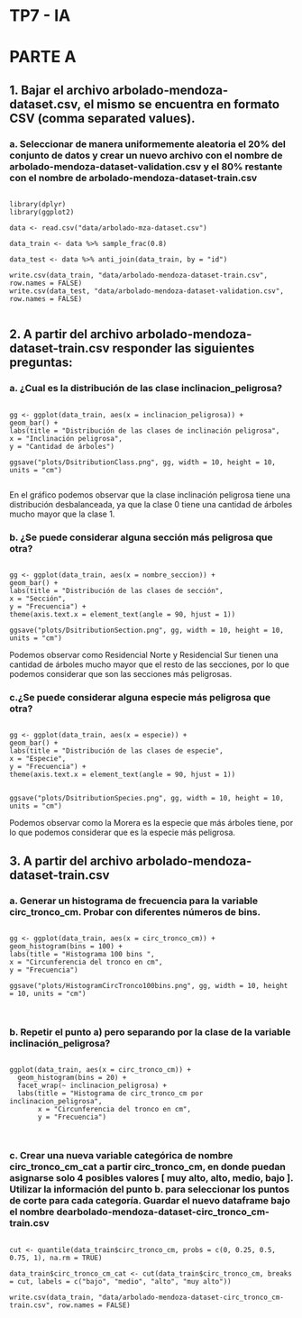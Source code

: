 
# TP7 - IA

# PARTE A

## 1. Bajar el archivo  arbolado-mendoza-dataset.csv, el mismo se encuentra en formato CSV (comma separated values). 

### a. Seleccionar de manera uniformemente aleatoria el 20% del conjunto de datos y crear un nuevo archivo con el nombre de arbolado-mendoza-dataset-validation.csv y el 80% restante con el nombre de arbolado-mendoza-dataset-train.csv

```{r}

library(dplyr)
library(ggplot2)

data <- read.csv("data/arbolado-mza-dataset.csv")

data_train <- data %>% sample_frac(0.8)

data_test <- data %>% anti_join(data_train, by = "id")

write.csv(data_train, "data/arbolado-mendoza-dataset-train.csv", row.names = FALSE)
write.csv(data_test, "data/arbolado-mendoza-dataset-validation.csv", row.names = FALSE)


```

## 2. A partir del archivo arbolado-mendoza-dataset-train.csv responder las siguientes preguntas:

### a. ¿Cual es la distribución de las clase inclinacion_peligrosa?


```{r}  

gg <- ggplot(data_train, aes(x = inclinacion_peligrosa)) +
geom_bar() + 
labs(title = "Distribución de las clases de inclinación peligrosa",
x = "Inclinación peligrosa",
y = "Cantidad de árboles")

ggsave("plots/DsitributionClass.png", gg, width = 10, height = 10, units = "cm")


```
En el gráfico podemos observar que la clase inclinación peligrosa tiene una distribución desbalanceada, ya que la clase 0 tiene una cantidad de árboles mucho mayor que la clase 1.


### b. ¿Se puede considerar alguna sección más peligrosa que otra?

```{r}

gg <- ggplot(data_train, aes(x = nombre_seccion)) +
geom_bar() +
labs(title = "Distribución de las clases de sección",
x = "Sección",
y = "Frecuencia") + 
theme(axis.text.x = element_text(angle = 90, hjust = 1))

ggsave("plots/DsitributionSection.png", gg, width = 10, height = 10, units = "cm")

```
Podemos observar como Residencial Norte y Residencial Sur tienen una cantidad de árboles mucho mayor que el resto de las secciones, por lo que podemos considerar que son las secciones más peligrosas.

### c.¿Se puede considerar alguna especie más peligrosa que otra?

```{r}

gg <- ggplot(data_train, aes(x = especie)) +
geom_bar() +
labs(title = "Distribución de las clases de especie",
x = "Especie",
y = "Frecuencia") +
theme(axis.text.x = element_text(angle = 90, hjust = 1))


ggsave("plots/DsitributionSpecies.png", gg, width = 10, height = 10, units = "cm")
```
Podemos observar como la Morera es la especie que más árboles tiene, por lo que podemos considerar que es la especie más peligrosa.

## 3. A partir del archivo arbolado-mendoza-dataset-train.csv

### a. Generar un histograma de frecuencia para la variable circ_tronco_cm. Probar con diferentes  números de bins.

```{r}

gg <- ggplot(data_train, aes(x = circ_tronco_cm)) +
geom_histogram(bins = 100) +
labs(title = "Histograma 100 bins ",
x = "Circunferencia del tronco en cm",
y = "Frecuencia")

ggsave("plots/HistogramCircTronco100bins.png", gg, width = 10, height = 10, units = "cm")



```

### b. Repetir el punto a) pero separando por la clase de la variable inclinación_peligrosa?

```{r}

ggplot(data_train, aes(x = circ_tronco_cm)) +
  geom_histogram(bins = 20) +
  facet_wrap(~ inclinacion_peligrosa) +
  labs(title = "Histograma de circ_tronco_cm por inclinacion_peligrosa",
       x = "Circunferencia del tronco en cm",
       y = "Frecuencia")



 ```

### c. Crear una nueva variable categórica de nombre circ_tronco_cm_cat a partir circ_tronco_cm, en donde puedan asignarse solo  4 posibles valores [ muy alto, alto, medio, bajo ]. Utilizar la información del punto b. para seleccionar los puntos de corte para cada categoría. Guardar el nuevo dataframe bajo el nombre dearbolado-mendoza-dataset-circ_tronco_cm-train.csv

```{r}

cut <- quantile(data_train$circ_tronco_cm, probs = c(0, 0.25, 0.5, 0.75, 1), na.rm = TRUE)

data_train$circ_tronco_cm_cat <- cut(data_train$circ_tronco_cm, breaks = cut, labels = c("bajo", "medio", "alto", "muy alto"))

write.csv(data_train, "data/arbolado-mendoza-dataset-circ_tronco_cm-train.csv", row.names = FALSE)

```











